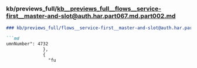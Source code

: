 ### kb/previews_full/kb__previews_full__flows__service-first__master-and-slot@auth.har.part067.md.part002.md

```md
### kb/previews_full/flows__service-first__master-and-slot@auth.har.part067.md (part 002)

```md
umnNumber": 4732
              },
              {
                "fu
```

```

```
